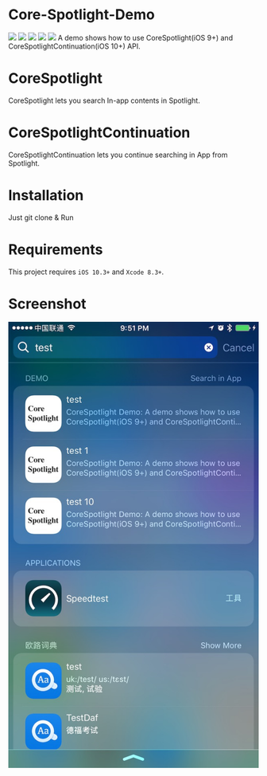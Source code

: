# Core-Spotlight-Demo
![](https://img.shields.io/badge/Language-Objective--C-blue.svg) ![](https://img.shields.io/badge/platform-iOS-blue.svg) ![](https://img.shields.io/badge/iOS-10.0-blue.svg) ![](https://img.shields.io/badge/Xcode-8.0-blue.svg) ![](https://img.shields.io/badge/license-MIT-blue.svg)
A demo shows how to use CoreSpotlight(iOS 9+) and CoreSpotlightContinuation(iOS 10+) API.

# CoreSpotlight
CoreSpotlight lets you search In-app contents in Spotlight.

# CoreSpotlightContinuation
CoreSpotlightContinuation lets you continue searching in App from Spotlight.

# Installation
Just git clone & Run

# Requirements
This project requires `iOS 10.3+` and `Xcode 8.3+`.

# Screenshot
![](demo.jpg)





